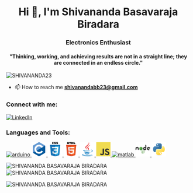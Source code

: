 <h1 align="center">Hi 👋, I'm Shivananda Basavaraja Biradara</h1>
<h3 align="center">Electronics Enthusiast</h3>
<h4 align="center">"Thinking, working, and achieving results are not in a straight line; they are connected in an endless circle."</h4>
<p align="left"> <img src="https://komarev.com/ghpvc/?username=SHIVANANDA23&label=Profile%20views&color=0e75b6&style=flat" alt="SHIVANANDA23" /> </p>

- 📫 How to reach me **shivanandabb23@gmail.com**


<h3 align="left">Connect with me:</h3>
<p align="left">
  <a href="http://www.linkedin.com/in/shivanand-basavaraja-biradar">
    <img src="https://upload.wikimedia.org/wikipedia/commons/0/01/LinkedIn_Logo.svg" alt="LinkedIn" style="width: 100px;"/>
  </a>
</p>

<h3 align="left">Languages and Tools:</h3>
<p align="left"> <a href="https://www.arduino.cc/" target="_blank" rel="noreferrer"> <img src="https://cdn.worldvectorlogo.com/logos/arduino-1.svg" alt="arduino" width="40" height="40"/> </a> <a href="https://www.cprogramming.com/" target="_blank" rel="noreferrer"> <img src="https://raw.githubusercontent.com/devicons/devicon/master/icons/c/c-original.svg" alt="c" width="40" height="40"/> </a> <a href="https://www.w3schools.com/css/" target="_blank" rel="noreferrer"> <img src="https://raw.githubusercontent.com/devicons/devicon/master/icons/css3/css3-original-wordmark.svg" alt="css3" width="40" height="40"/> </a> <a href="https://www.w3.org/html/" target="_blank" rel="noreferrer"> <img src="https://raw.githubusercontent.com/devicons/devicon/master/icons/html5/html5-original-wordmark.svg" alt="html5" width="40" height="40"/> </a> <a href="https://www.java.com" target="_blank" rel="noreferrer"> <img src="https://raw.githubusercontent.com/devicons/devicon/master/icons/java/java-original.svg" alt="java" width="40" height="40"/> </a> <a href="https://developer.mozilla.org/en-US/docs/Web/JavaScript" target="_blank" rel="noreferrer"> <img src="https://raw.githubusercontent.com/devicons/devicon/master/icons/javascript/javascript-original.svg" alt="javascript" width="40" height="40"/> </a> <a href="https://www.mathworks.com/" target="_blank" rel="noreferrer"> <img src="https://upload.wikimedia.org/wikipedia/commons/2/21/Matlab_Logo.png" alt="matlab" width="40" height="40"/> </a> <a href="https://nodejs.org" target="_blank" rel="noreferrer"> <img src="https://raw.githubusercontent.com/devicons/devicon/master/icons/nodejs/nodejs-original-wordmark.svg" alt="nodejs" width="40" height="40"/> </a> <a href="https://www.python.org" target="_blank" rel="noreferrer"> <img src="https://raw.githubusercontent.com/devicons/devicon/master/icons/python/python-original.svg" alt="python" width="40" height="40"/> </a>  </p>

<p><img align="left" src="https://github-readme-stats.vercel.app/api/top-langs?username=SHIVANANDA23&show_icons=true&locale=en&layout=compact" alt="SHIVANANDA BASAVARAJA BIRADARA" /></p>

<p>&nbsp;<img align="center" src="https://github-readme-stats.vercel.app/api?username=SHIVANANDA23&show_icons=true&locale=en" alt="SHIVANANDA BASAVARAJA BIRADARA" /></p>

<p><img align="center" src="https://github-readme-streak-stats.herokuapp.com/?user=SHIVANANDA23&" alt="SHIVANANDA BASAVARAJA BIRADARA" /></p>
